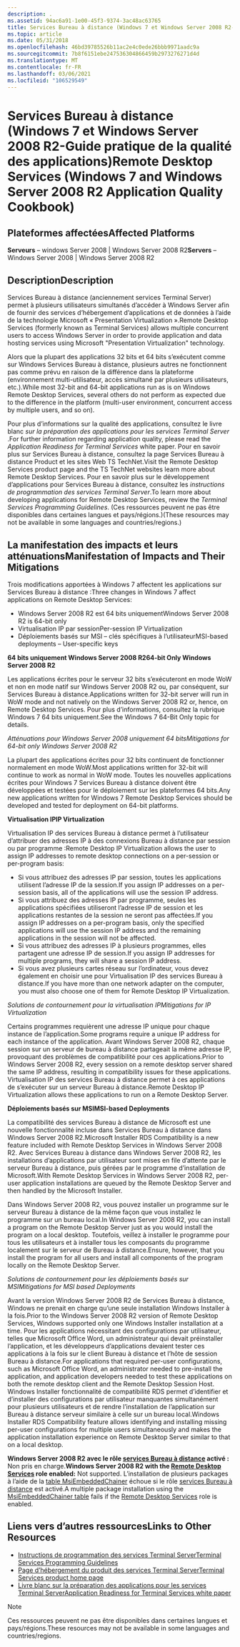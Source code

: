 ```yaml
---
description: .
ms.assetid: 94ac6a91-1e00-45f3-9374-3ac48ac63765
title: Services Bureau à distance (Windows 7 et Windows Server 2008 R2-Guide pratique de la qualité des applications)
ms.topic: article
ms.date: 05/31/2018
ms.openlocfilehash: 46bd39785526b11ac2e4c0ede26bbb9971aadc9a
ms.sourcegitcommit: 7b8f6151ebe247536304866459b2973276271d4d
ms.translationtype: MT
ms.contentlocale: fr-FR
ms.lasthandoff: 03/06/2021
ms.locfileid: "106529549"
---
```

# <a name="remote-desktop-services-windows-7-and-windows-server-2008-r2-application-quality-cookbook"></a><span data-ttu-id="bd462-103">Services Bureau à distance (Windows 7 et Windows Server 2008 R2-Guide pratique de la qualité des applications)</span><span class="sxs-lookup"><span data-stu-id="bd462-103">Remote Desktop Services (Windows 7 and Windows Server 2008 R2 Application Quality Cookbook)</span></span>

## <a name="affected-platforms"></a><span data-ttu-id="bd462-104">Plateformes affectées</span><span class="sxs-lookup"><span data-stu-id="bd462-104">Affected Platforms</span></span>

<span data-ttu-id="bd462-105">**Serveurs** – windows Server 2008 \| Windows Server 2008 R2</span><span class="sxs-lookup"><span data-stu-id="bd462-105">**Servers** – Windows Server 2008 \| Windows Server 2008 R2</span></span>  

## <a name="description"></a><span data-ttu-id="bd462-106">Description</span><span class="sxs-lookup"><span data-stu-id="bd462-106">Description</span></span>

<span data-ttu-id="bd462-107">Services Bureau à distance (anciennement services Terminal Server) permet à plusieurs utilisateurs simultanés d’accéder à Windows Server afin de fournir des services d’hébergement d’applications et de données à l’aide de la technologie Microsoft « Presentation Virtualization ».</span><span class="sxs-lookup"><span data-stu-id="bd462-107">Remote Desktop Services (formerly known as Terminal Services) allows multiple concurrent users to access Windows Server in order to provide application and data hosting services using Microsoft "Presentation Virtualization" technology.</span></span>

<span data-ttu-id="bd462-108">Alors que la plupart des applications 32 bits et 64 bits s’exécutent comme sur Windows Services Bureau à distance, plusieurs autres ne fonctionnent pas comme prévu en raison de la différence dans la plateforme (environnement multi-utilisateur, accès simultané par plusieurs utilisateurs, etc.).</span><span class="sxs-lookup"><span data-stu-id="bd462-108">While most 32-bit and 64-bit applications run as is on Windows Remote Desktop Services, several others do not perform as expected due to the difference in the platform (multi-user environment, concurrent access by multiple users, and so on).</span></span>

<span data-ttu-id="bd462-109">Pour plus d’informations sur la qualité des applications, consultez le livre blanc *sur la préparation des applications pour les services Terminal Server* .</span><span class="sxs-lookup"><span data-stu-id="bd462-109">For further information regarding application quality, please read the *Application Readiness for Terminal Services* white paper.</span></span> <span data-ttu-id="bd462-110">Pour en savoir plus sur Services Bureau à distance, consultez la page Services Bureau à distance Product et les sites Web TS TechNet.</span><span class="sxs-lookup"><span data-stu-id="bd462-110">Visit the Remote Desktop Services product page and the TS TechNet websites learn more about Remote Desktop Services.</span></span> <span data-ttu-id="bd462-111">Pour en savoir plus sur le développement d’applications pour Services Bureau à distance, consultez les *instructions de programmation des services Terminal Server*.</span><span class="sxs-lookup"><span data-stu-id="bd462-111">To learn more about developing applications for Remote Desktop Services, review the *Terminal Services Programming Guidelines*.</span></span> <span data-ttu-id="bd462-112">(Ces ressources peuvent ne pas être disponibles dans certaines langues et pays/régions.)</span><span class="sxs-lookup"><span data-stu-id="bd462-112">(These resources may not be available in some languages and countries/regions.)</span></span>

## <a name="manifestation-of-impacts-and-their-mitigations"></a><span data-ttu-id="bd462-113">La manifestation des impacts et leurs atténuations</span><span class="sxs-lookup"><span data-stu-id="bd462-113">Manifestation of Impacts and Their Mitigations</span></span>

<span data-ttu-id="bd462-114">Trois modifications apportées à Windows 7 affectent les applications sur Services Bureau à distance :</span><span class="sxs-lookup"><span data-stu-id="bd462-114">Three changes in Windows 7 affect applications on Remote Desktop Services:</span></span>

-   <span data-ttu-id="bd462-115">Windows Server 2008 R2 est 64 bits uniquement</span><span class="sxs-lookup"><span data-stu-id="bd462-115">Windows Server 2008 R2 is 64-bit only</span></span>
-   <span data-ttu-id="bd462-116">Virtualisation IP par session</span><span class="sxs-lookup"><span data-stu-id="bd462-116">Per-session IP Virtualization</span></span>
-   <span data-ttu-id="bd462-117">Déploiements basés sur MSI – clés spécifiques à l’utilisateur</span><span class="sxs-lookup"><span data-stu-id="bd462-117">MSI-based deployments – User-specific keys</span></span>

<span data-ttu-id="bd462-118">**64 bits uniquement Windows Server 2008 R2**</span><span class="sxs-lookup"><span data-stu-id="bd462-118">**64-bit Only Windows Server 2008 R2**</span></span>

<span data-ttu-id="bd462-119">Les applications écrites pour le serveur 32 bits s’exécuteront en mode WoW et non en mode natif sur Windows Server 2008 R2 ou, par conséquent, sur Services Bureau à distance.</span><span class="sxs-lookup"><span data-stu-id="bd462-119">Applications written for 32-bit server will run in WoW mode and not natively on the Windows Server 2008 R2 or, hence, on Remote Desktop Services.</span></span> <span data-ttu-id="bd462-120">Pour plus d’informations, consultez la rubrique Windows 7 64 bits uniquement.</span><span class="sxs-lookup"><span data-stu-id="bd462-120">See the Windows 7 64-Bit Only topic for details.</span></span>

<span data-ttu-id="bd462-121">*Atténuations pour Windows Server 2008 uniquement 64 bits*</span><span class="sxs-lookup"><span data-stu-id="bd462-121">*Mitigations for 64-bit only Windows Server 2008 R2*</span></span>

<span data-ttu-id="bd462-122">La plupart des applications écrites pour 32 bits continuent de fonctionner normalement en mode WoW.</span><span class="sxs-lookup"><span data-stu-id="bd462-122">Most applications written for 32-bit will continue to work as normal in WoW mode.</span></span> <span data-ttu-id="bd462-123">Toutes les nouvelles applications écrites pour Windows 7 Services Bureau à distance doivent être développées et testées pour le déploiement sur les plateformes 64 bits.</span><span class="sxs-lookup"><span data-stu-id="bd462-123">Any new applications written for Windows 7 Remote Desktop Services should be developed and tested for deployment on 64-bit platforms.</span></span>

<span data-ttu-id="bd462-124">**Virtualisation IP**</span><span class="sxs-lookup"><span data-stu-id="bd462-124">**IP Virtualization**</span></span>

<span data-ttu-id="bd462-125">Virtualisation IP des services Bureau à distance permet à l’utilisateur d’attribuer des adresses IP à des connexions Bureau à distance par session ou par programme :</span><span class="sxs-lookup"><span data-stu-id="bd462-125">Remote Desktop IP Virtualization allows the user to assign IP addresses to remote desktop connections on a per-session or per-program basis:</span></span>

-   <span data-ttu-id="bd462-126">Si vous attribuez des adresses IP par session, toutes les applications utilisent l’adresse IP de la session.</span><span class="sxs-lookup"><span data-stu-id="bd462-126">If you assign IP addresses on a per-session basis, all of the applications will use the session IP address.</span></span>
-   <span data-ttu-id="bd462-127">Si vous attribuez des adresses IP par programme, seules les applications spécifiées utiliseront l’adresse IP de session et les applications restantes de la session ne seront pas affectées.</span><span class="sxs-lookup"><span data-stu-id="bd462-127">If you assign IP addresses on a per-program basis, only the specified applications will use the session IP address and the remaining applications in the session will not be affected.</span></span>
-   <span data-ttu-id="bd462-128">Si vous attribuez des adresses IP à plusieurs programmes, elles partagent une adresse IP de session.</span><span class="sxs-lookup"><span data-stu-id="bd462-128">If you assign IP addresses for multiple programs, they will share a session IP address.</span></span>
-   <span data-ttu-id="bd462-129">Si vous avez plusieurs cartes réseau sur l’ordinateur, vous devez également en choisir une pour Virtualisation IP des services Bureau à distance.</span><span class="sxs-lookup"><span data-stu-id="bd462-129">If you have more than one network adapter on the computer, you must also choose one of them for Remote Desktop IP Virtualization.</span></span>

<span data-ttu-id="bd462-130">*Solutions de contournement pour la virtualisation IP*</span><span class="sxs-lookup"><span data-stu-id="bd462-130">*Mitigations for IP Virtualization*</span></span>

<span data-ttu-id="bd462-131">Certains programmes requièrent une adresse IP unique pour chaque instance de l’application.</span><span class="sxs-lookup"><span data-stu-id="bd462-131">Some programs require a unique IP address for each instance of the application.</span></span> <span data-ttu-id="bd462-132">Avant Windows Server 2008 R2, chaque session sur un serveur de bureau à distance partageait la même adresse IP, provoquant des problèmes de compatibilité pour ces applications.</span><span class="sxs-lookup"><span data-stu-id="bd462-132">Prior to Windows Server 2008 R2, every session on a remote desktop server shared the same IP address, resulting in compatibility issues for these applications.</span></span> <span data-ttu-id="bd462-133">Virtualisation IP des services Bureau à distance permet à ces applications de s’exécuter sur un serveur Bureau à distance.</span><span class="sxs-lookup"><span data-stu-id="bd462-133">Remote Desktop IP Virtualization allows these applications to run on a Remote Desktop Server.</span></span>

<span data-ttu-id="bd462-134">**Déploiements basés sur MSI**</span><span class="sxs-lookup"><span data-stu-id="bd462-134">**MSI-based Deployments**</span></span>

<span data-ttu-id="bd462-135">La compatibilité des services Bureau à distance de Microsoft est une nouvelle fonctionnalité incluse dans Services Bureau à distance dans Windows Server 2008 R2.</span><span class="sxs-lookup"><span data-stu-id="bd462-135">Microsoft Installer RDS Compatibility is a new feature included with Remote Desktop Services in Windows Server 2008 R2.</span></span> <span data-ttu-id="bd462-136">Avec Services Bureau à distance dans Windows Server 2008 R2, les installations d’applications par utilisateur sont mises en file d’attente par le serveur Bureau à distance, puis gérées par le programme d’installation de Microsoft.</span><span class="sxs-lookup"><span data-stu-id="bd462-136">With Remote Desktop Services in Windows Server 2008 R2, per-user application installations are queued by the Remote Desktop Server and then handled by the Microsoft Installer.</span></span>

<span data-ttu-id="bd462-137">Dans Windows Server 2008 R2, vous pouvez installer un programme sur le serveur Bureau à distance de la même façon que vous installez le programme sur un bureau local.</span><span class="sxs-lookup"><span data-stu-id="bd462-137">In Windows Server 2008 R2, you can install a program on the Remote Desktop Server just as you would install the program on a local desktop.</span></span> <span data-ttu-id="bd462-138">Toutefois, veillez à installer le programme pour tous les utilisateurs et à installer tous les composants du programme localement sur le serveur de Bureau à distance.</span><span class="sxs-lookup"><span data-stu-id="bd462-138">Ensure, however, that you install the program for all users and install all components of the program locally on the Remote Desktop Server.</span></span>

<span data-ttu-id="bd462-139">*Solutions de contournement pour les déploiements basés sur MSI*</span><span class="sxs-lookup"><span data-stu-id="bd462-139">*Mitigations for MSI based Deployments*</span></span>

<span data-ttu-id="bd462-140">Avant la version Windows Server 2008 R2 de Services Bureau à distance, Windows ne prenait en charge qu’une seule installation Windows Installer à la fois.</span><span class="sxs-lookup"><span data-stu-id="bd462-140">Prior to the Windows Server 2008 R2 version of Remote Desktop Services, Windows supported only one Windows Installer installation at a time.</span></span> <span data-ttu-id="bd462-141">Pour les applications nécessitant des configurations par utilisateur, telles que Microsoft Office Word, un administrateur qui devait préinstaller l’application, et les développeurs d’applications devaient tester ces applications à la fois sur le client Bureau à distance et l’hôte de session Bureau à distance.</span><span class="sxs-lookup"><span data-stu-id="bd462-141">For applications that required per-user configurations, such as Microsoft Office Word, an administrator needed to pre-install the application, and application developers needed to test these applications on both the remote desktop client and the Remote Desktop Session Host.</span></span> <span data-ttu-id="bd462-142">Windows Installer fonctionnalité de compatibilité RDS permet d’identifier et d’installer des configurations par utilisateur manquantes simultanément pour plusieurs utilisateurs et de rendre l’installation de l’application sur Bureau à distance serveur similaire à celle sur un bureau local.</span><span class="sxs-lookup"><span data-stu-id="bd462-142">Windows Installer RDS Compatibility feature allows identifying and installing missing per-user configurations for multiple users simultaneously and makes the application installation experience on Remote Desktop Server similar to that on a local desktop.</span></span>

<span data-ttu-id="bd462-143">**Windows Server 2008 R2 avec le rôle [services Bureau à distance](../termserv/terminal-services-portal.md) activé :** Non pris en charge.</span><span class="sxs-lookup"><span data-stu-id="bd462-143">**Windows Server 2008 R2 with the [Remote Desktop Services](../termserv/terminal-services-portal.md) role enabled:** Not supported.</span></span> <span data-ttu-id="bd462-144">L’installation de plusieurs packages à l’aide de la [table MsiEmbeddedChainer](../msi/msiembeddedchainer-table.md) échoue si le rôle [services Bureau à distance](../termserv/terminal-services-portal.md) est activé.</span><span class="sxs-lookup"><span data-stu-id="bd462-144">A multiple package installation using the [MsiEmbeddedChainer table](../msi/msiembeddedchainer-table.md) fails if the [Remote Desktop Services](../termserv/terminal-services-portal.md) role is enabled.</span></span>

## <a name="links-to-other-resources"></a><span data-ttu-id="bd462-145">Liens vers d’autres ressources</span><span class="sxs-lookup"><span data-stu-id="bd462-145">Links to Other Resources</span></span>

-   [<span data-ttu-id="bd462-146">Instructions de programmation des services Terminal Server</span><span class="sxs-lookup"><span data-stu-id="bd462-146">Terminal Services Programming Guidelines</span></span>](../termserv/terminal-services-programming-guidelines.md)
-   [<span data-ttu-id="bd462-147">Page d’hébergement du produit des services Terminal Server</span><span class="sxs-lookup"><span data-stu-id="bd462-147">Terminal Services product home page</span></span>](https://www.microsoft.com/windowsserver2008/en/us/rds-product-home.aspx)
-   [<span data-ttu-id="bd462-148">Livre blanc sur la préparation des applications pour les services Terminal Server</span><span class="sxs-lookup"><span data-stu-id="bd462-148">Application Readiness for Terminal Services white paper</span></span>](/collaborate/connect-redirect)

> [!Note]  
> <span data-ttu-id="bd462-149">Ces ressources peuvent ne pas être disponibles dans certaines langues et pays/régions.</span><span class="sxs-lookup"><span data-stu-id="bd462-149">These resources may not be available in some languages and countries/regions.</span></span>

 

 

 
